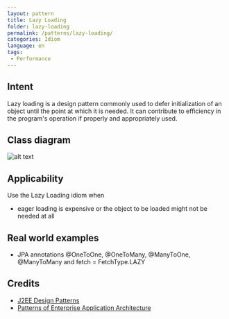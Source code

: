 ```yaml
---
layout: pattern
title: Lazy Loading
folder: lazy-loading
permalink: /patterns/lazy-loading/
categories: Idiom
language: en
tags:
 - Performance
---
```


## Intent
Lazy loading is a design pattern commonly used to defer
initialization of an object until the point at which it is needed. It can
contribute to efficiency in the program's operation if properly and
appropriately used.

## Class diagram
![alt text](./etc/lazy-loading.png "Lazy Loading")

## Applicability
Use the Lazy Loading idiom when

* eager loading is expensive or the object to be loaded might not be needed at all

## Real world examples

* JPA annotations @OneToOne, @OneToMany, @ManyToOne, @ManyToMany and fetch = FetchType.LAZY

## Credits

* [J2EE Design Patterns](https://www.amazon.com/gp/product/0596004273/ref=as_li_tl?ie=UTF8&camp=1789&creative=9325&creativeASIN=0596004273&linkCode=as2&tag=javadesignpat-20&linkId=48d37c67fb3d845b802fa9b619ad8f31)
* [Patterns of Enterprise Application Architecture](https://www.amazon.com/gp/product/0321127420/ref=as_li_tl?ie=UTF8&camp=1789&creative=9325&creativeASIN=0321127420&linkCode=as2&tag=javadesignpat-20&linkId=d9f7d37b032ca6e96253562d075fcc4a)

